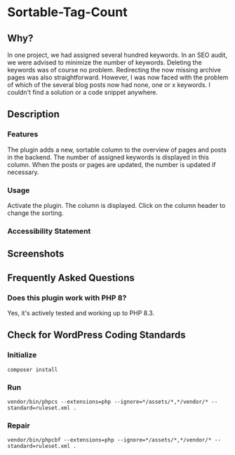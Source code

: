 # Sortable-Tag-Count

## Why?

In one project, we had assigned several hundred keywords. In an SEO audit, we were advised to minimize the number of keywords. Deleting the keywords was of course no problem. Redirecting the now missing archive pages was also straightforward. However, I was now faced with the problem of which of the several blog posts now had none, one or x keywords. I couldn't find a solution or a code snippet anywhere.

## Description

### Features

The plugin adds a new, sortable column to the overview of pages and posts in the backend. The number of assigned keywords is displayed in this column. When the posts or pages are updated, the number is updated if necessary.

### Usage

Activate the plugin. The column is displayed. Click on the column header to change the sorting.

### Accessibility Statement

## Screenshots

## Frequently Asked Questions

### Does this plugin work with PHP 8?

Yes, it's actively tested and working up to PHP 8.3.

## Check for WordPress Coding Standards

### Initialize

`composer install`

### Run

`vendor/bin/phpcs --extensions=php --ignore=*/assets/*,*/vendor/* --standard=ruleset.xml .`

### Repair

`vendor/bin/phpcbf --extensions=php --ignore=*/assets/*,*/vendor/* --standard=ruleset.xml .`
